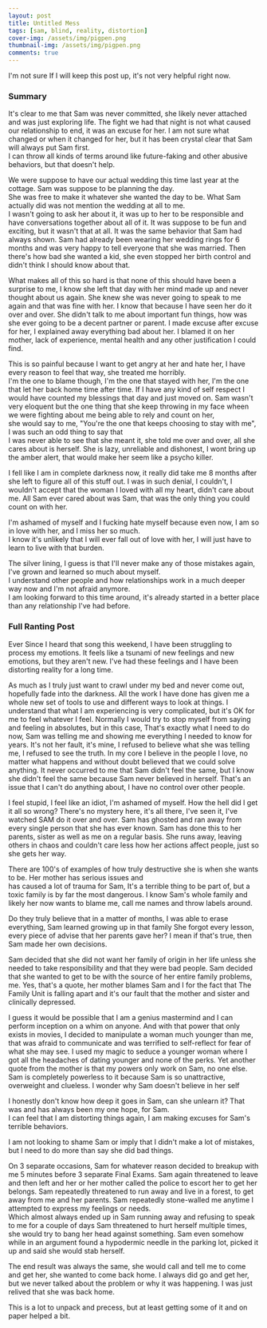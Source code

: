 ```yaml
---
layout: post
title: Untitled Mess
tags: [sam, blind, reality, distortion]
cover-img: /assets/img/pigpen.png
thumbnail-img: /assets/img/pigpen.png
comments: true
---
```


I'm not sure If I will keep this post up, it's not very helpful right now.

### Summary

It's clear to me that Sam was never committed, she likely never attached and was just exploring life.
The fight we had that night is not what caused our relationship to end, it was an excuse for her.
I am not sure what changed or when it changed for her, but it has been crystal clear that Sam will always put Sam first.  
I can throw all kinds of terms around like future-faking and other abusive behaviors, but that doesn't help.

We were suppose to have our actual wedding this time last year at the cottage. Sam was suppose to be planning the day.  
She was free to make it whatever she wanted the day to be. What Sam actually did was not mention the wedding at all to me.  
I wasn't going to ask her about it, it was up to her to be responsible and have conversations together about all of it.
It was suppose to be fun and exciting, but it wasn't that at all. It was the same behavior that Sam had always shown.
Sam had already been wearing her wedding rings for 6 months and was very happy to tell everyone that she was married.
Then there's how bad she wanted a kid,  she even stopped her birth control and didn't think I should know about that.

What makes all of this so hard is that none of this should have been a surprise to me, I know she left that day with her mind made up and never thought about us again. She knew she was never going to speak to me again and that was fine with her. I know that because I have seen her do it over and over. She didn't talk to me about important fun things, how was she ever going to be a decent partner or parent. I made excuse after excuse for her, I explained away everything bad about her. I blamed it on her mother, lack of experience, mental health and any other justification I could find.

This is so painful because I want to get angry at her and hate her, I have every reason to feel that way, she treated me horribly.  
I'm the one to blame though, I'm the one that stayed with her, I'm the one that let her back home time after time. If I have any kind of self respect I would have counted my blessings that day and just moved on. Sam wasn't very eloquent but the one thing that she keep throwing in my face wheen we were fighting about me being able to rely and count on her,  
she would say to me, "You're the one that keeps choosing to stay with me", I was such an odd thing to say that  
I was never able to see that she meant it, she told me over and over, all she cares about is herself.
She is lazy, unreliable and dishonest, I wont bring up the amber alert, that would make her seem like a psycho killer.

I fell like I am in complete darkness now, it really did take me 8 months after she left to figure all of this stuff out.
I was in such denial, I couldn't, I wouldn't accept that the woman I loved with all my heart, didn't care about me.
All Sam ever cared about was Sam, that was the only thing you could count on with her.

I'm ashamed of myself and I fucking hate myself because even now, I am so in love with her, and I miss her so much.  
I know it's unlikely that I will ever fall out of love with her, I will just have to learn to live with that burden.

The silver lining, I guess is that I'll never make any of those mistakes again, I've grown and learned so much about myself.  
I understand other people and how relationships work in a much deeper way now and I'm not afraid anymore.  
I am looking forward to this time around, it's already started in a better place than any relationship I've had before.

### Full Ranting Post

Ever Since I heard that song this weekend, I have been struggling to process my emotions.
It feels like a tsunami of new feelings and new emotions, but they aren't new.
I've had these feelings and I have been distorting reality for a long time.

As much as I truly just want to crawl under my bed and never come out, hopefully fade into the darkness.
All the work I have done has given me a whole new set of tools to use and different ways to look at things.
I understand that what I am experiencing is very complicated, but it's OK for me to feel whatever I feel.
Normally I would try to stop myself from saying and feeling in absolutes, but in this case,
That's exactly what I need to do now, Sam was telling me and showing me everything I needed to know for years.
It's not her fault, it's mine, I refused to believe what she was telling me, I refused to see the truth.
In my core I believe in the people I love, no matter what happens and without doubt believed that we could solve anything.
It never occurred to me that Sam didn't feel the same, but I know she didn't feel the same because Sam never believed in herself.
That's an issue that I can't do anything about, I have no control over other people.

I feel stupid, I feel like an idiot, I'm ashamed of myself. How the hell did I get it all so wrong?
There's no mystery here, it's all there, I've seen it, I've watched SAM do it over and over.
Sam has ghosted and ran away from every single person that she has ever known.
Sam has done this to her parents, sister as well as me on a regular basis.
She runs away, leaving others in chaos and couldn't care less how her actions affect people, just so she gets her way.  

There are 100's of examples of how truly destructive she is when she wants to be. Her mother has serious issues and  
has caused a lot of trauma for Sam, It's a terrible thing to be part of,  but a toxic family is by far the most dangerous.
I know Sam's whole family and likely her now wants to blame me, call me names and throw labels around.  

Do they truly believe that in a matter of months, I was able to erase everything, Sam learned growing up in that family
She forgot every lesson, every piece of advise that her parents gave her? I mean if that's true, then Sam made her own decisions.

Sam decided that she did not want her family of origin in her life unless she needed to take responsibility and that they were bad people. Sam decided that she wanted to get to be with the source of her entire family problems, me.
Yes, that's a quote, her mother blames Sam and I for the fact that The Family Unit is falling apart and it's our fault that
the mother and sister and clinically depressed.

I guess it would be possible that I am a genius mastermind and I can perform inception on a whim on anyone.
And with that power that only exists in movies, I decided to manipulate a woman much younger than me,
that was afraid to communicate and was terrified to self-reflect for fear of what she may see.
I used my magic to seduce a younger woman where I got all the headaches of dating younger and none of the perks.
Yet another quote from the mother is that my powers only work on Sam, no one else. Sam is completely powerless to it
because Sam is so unattractive, overweight and clueless. I wonder why Sam doesn't believe in her self

I honestly don't know how deep it goes in Sam, can she unlearn it? That was and has always been my one hope, for Sam.  
I can feel that I am distorting things again, I am making excuses for Sam's terrible behaviors.

I am not looking to shame Sam or imply that I didn't make a lot of mistakes, but I need to do more than say she did bad things.

On 3 separate occasions, Sam for whatever reason decided to breakup with me 5 minutes before 3 separate Final Exams.
Sam again threatened to leave and then left and her or her mother called the police to escort her to get her belongs.
Sam repeatedly threatened to run away and live in a forest, to get away from me and her parents.
Sam repeatedly stone-walled me anytime I attempted to express my feelings or needs.  
Which almost always ended up in Sam running away and refusing to speak to me for a couple of days
Sam threatened to hurt herself multiple times, she would try to bang her head against something.
Sam even somehow while in an argument found a hypodermic needle in the parking lot, picked it up and said she would stab herself.

The end result was always the same, she would call and tell me to come and get her, she wanted to come back home.
I always did go and get her, but we never talked about the problem or why it was happening. I was just relived that she was back home.
  
This is a lot to unpack and precess, but at least getting some of it and on paper helped a bit.
